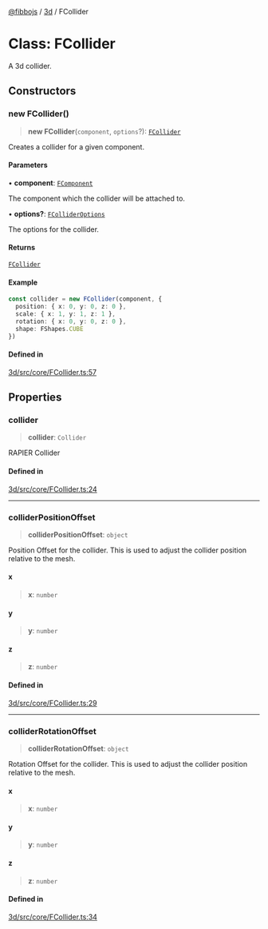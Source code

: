 [@fibbojs](/api/index) / [3d](/api/3d) / FCollider

# Class: FCollider

A 3d collider.

## Constructors

### new FCollider()

> **new FCollider**(`component`, `options`?): [`FCollider`](FCollider.md)

Creates a collider for a given component.

#### Parameters

• **component**: [`FComponent`](FComponent.md)

The component which the collider will be attached to.

• **options?**: [`FColliderOptions`](../interfaces/FColliderOptions.md)

The options for the collider.

#### Returns

[`FCollider`](FCollider.md)

#### Example

```ts
const collider = new FCollider(component, {
  position: { x: 0, y: 0, z: 0 },
  scale: { x: 1, y: 1, z: 1 },
  rotation: { x: 0, y: 0, z: 0 },
  shape: FShapes.CUBE
})
```

#### Defined in

[3d/src/core/FCollider.ts:57](https://github.com/fibbojs/fibbo/blob/bc4521390a7de80cd2e57e65854cfa488d5a5f8a/packages/3d/src/core/FCollider.ts#L57)

## Properties

### collider

> **collider**: `Collider`

RAPIER Collider

#### Defined in

[3d/src/core/FCollider.ts:24](https://github.com/fibbojs/fibbo/blob/bc4521390a7de80cd2e57e65854cfa488d5a5f8a/packages/3d/src/core/FCollider.ts#L24)

***

### colliderPositionOffset

> **colliderPositionOffset**: `object`

Position Offset for the collider.
This is used to adjust the collider position relative to the mesh.

#### x

> **x**: `number`

#### y

> **y**: `number`

#### z

> **z**: `number`

#### Defined in

[3d/src/core/FCollider.ts:29](https://github.com/fibbojs/fibbo/blob/bc4521390a7de80cd2e57e65854cfa488d5a5f8a/packages/3d/src/core/FCollider.ts#L29)

***

### colliderRotationOffset

> **colliderRotationOffset**: `object`

Rotation Offset for the collider.
This is used to adjust the collider position relative to the mesh.

#### x

> **x**: `number`

#### y

> **y**: `number`

#### z

> **z**: `number`

#### Defined in

[3d/src/core/FCollider.ts:34](https://github.com/fibbojs/fibbo/blob/bc4521390a7de80cd2e57e65854cfa488d5a5f8a/packages/3d/src/core/FCollider.ts#L34)

